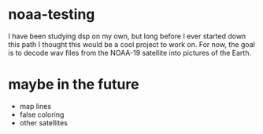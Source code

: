 # noaa-testing
I have been studying dsp on my own, but long before I ever started down this path I thought this would be a cool project to work on. For now, the goal is to decode wav files from the NOAA-19 satellite into pictures of the Earth.
# maybe in the future
* map lines
* false coloring
* other satellites
